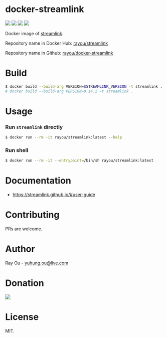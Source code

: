 [github]: https://github.com/rayou/docker-streamlink
[app-github]: https://github.com/streamlink/streamlink
[dockerstore]: https://hub.docker.com/r/rayou/streamlink
[donation]: https://donorbox.org/rayou?amount=10

# docker-streamlink

[![](https://img.shields.io/docker/image-size/rayou/streamlink?sort=semver)][dockerstore] [![](https://img.shields.io/docker/v/rayou/streamlink?sort=semver)][dockerstore] [![](https://img.shields.io/docker/stars/rayou/streamlink.svg)][dockerstore] [![](https://img.shields.io/badge/Donate-Donorbox-green.svg)][donation]

Docker image of [streamlink][app-github].

Repository name in Docker Hub: [rayou/streamlink][dockerstore]

Repository name in Github: [rayou/docker-streamlink][github]

# Build

```bash
$ docker build --build-arg VERSION=$STREAMLINK_VERSION -t streamlink .
# docker build --build-arg VERSION=0.14.2 -t streamlink .
```

# Usage

### Run `streamlink` directly

```bash
$ docker run --rm -it rayou/streamlink:latest --help
```

### Run shell

```bash
$ docker run --rm -it --entrypoint=/bin/sh rayou/streamlink:latest
```

# Documentation

- https://streamlink.github.io/#user-guide

# Contributing

PRs are welcome.

# Author

Ray Ou - yuhung.ou@live.com

# Donation

[![](https://d1iczxrky3cnb2.cloudfront.net/button-small-green.png)][donation]

# License

MIT.
